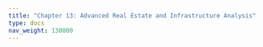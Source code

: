 ```yaml
---
title: "Chapter 13: Advanced Real Estate and Infrastructure Analysis"
type: docs
nav_weight: 130000
---
```

